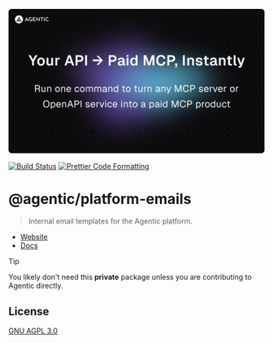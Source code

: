 <p align="center">
  <a href="https://agentic.so/publishing">
    <img alt="Agentic" src="/apps/web/public/agentic-publishing-social-image-dark-github.jpg" width="640">
  </a>
</p>

<p>
  <a href="https://github.com/transitive-bullshit/agentic/actions/workflows/main.yml"><img alt="Build Status" src="https://github.com/transitive-bullshit/agentic/actions/workflows/main.yml/badge.svg" /></a>
  <a href="https://prettier.io"><img alt="Prettier Code Formatting" src="https://img.shields.io/badge/code_style-prettier-brightgreen.svg" /></a>
</p>

# @agentic/platform-emails <!-- omit from toc -->

> Internal email templates for the Agentic platform.

- [Website](https://agentic.so/publishing)
- [Docs](https://docs.agentic.so)

> [!TIP]
> You likely don't need this **private** package unless you are contributing to Agentic directly.

## License

[GNU AGPL 3.0](https://choosealicense.com/licenses/agpl-3.0/)
